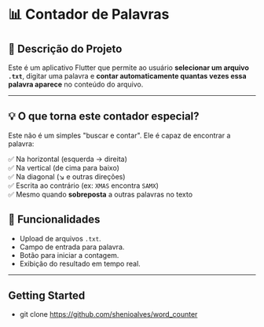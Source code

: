 # 📊 Contador de Palavras

## 🧩 Descrição do Projeto

Este é um aplicativo Flutter que permite ao usuário **selecionar um arquivo `.txt`**, digitar uma palavra e **contar automaticamente quantas vezes essa palavra aparece** no conteúdo do arquivo.

---

## 💡 O que torna este contador especial?

Este não é um simples "buscar e contar". Ele é capaz de encontrar a palavra:

✅ Na horizontal (esquerda → direita)  
✅ Na vertical (de cima para baixo)  
✅ Na diagonal (↘️ e outras direções)  
✅ Escrita ao contrário (ex: `XMAS` encontra `SAMX`)  
✅ Mesmo quando **sobreposta** a outras palavras no texto

## 🚀 Funcionalidades

- Upload de arquivos `.txt`.
- Campo de entrada para palavra.
- Botão para iniciar a contagem.
- Exibição do resultado em tempo real.

---

## Getting Started

- git clone https://github.com/shenioalves/word_counter
